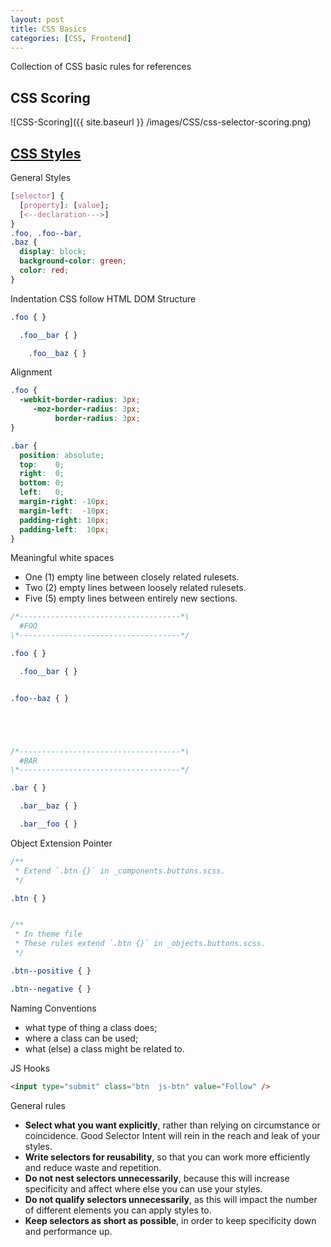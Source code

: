 ```yaml
---
layout: post
title: CSS Basics
categories: [CSS, Frontend]
---
```


Collection of CSS basic rules for references

## CSS Scoring

![CSS-Scoring]({{ site.baseurl }} /images/CSS/css-selector-scoring.png)


## [CSS Styles](https://cssguidelin.es/)

General Styles

```css
[selector] {
  [property]: [value];
  [<--declaration--->]
}
.foo, .foo--bar,
.baz {
  display: block;
  background-color: green;
  color: red;
}
```

Indentation CSS follow HTML DOM Structure

```css
.foo { }

  .foo__bar { }

    .foo__baz { }
```

Alignment

```css
.foo {
  -webkit-border-radius: 3px;
     -moz-border-radius: 3px;
          border-radius: 3px;
}

.bar {
  position: absolute;
  top:    0;
  right:  0;
  bottom: 0;
  left:   0;
  margin-right: -10px;
  margin-left:  -10px;
  padding-right: 10px;
  padding-left:  10px;
}
```

Meaningful white spaces
* One (1) empty line between closely related rulesets.
* Two (2) empty lines between loosely related rulesets.
* Five (5) empty lines between entirely new sections.

```css
/*------------------------------------*\
  #FOO
\*------------------------------------*/

.foo { }

  .foo__bar { }


.foo--baz { }





/*------------------------------------*\
  #BAR
\*------------------------------------*/

.bar { }

  .bar__baz { }

  .bar__foo { }
```

Object Extension Pointer

```css
/**
 * Extend `.btn {}` in _components.buttons.scss.
 */

.btn { }


/**
 * In theme file
 * These rules extend `.btn {}` in _objects.buttons.scss.
 */

.btn--positive { }

.btn--negative { }
```

Naming Conventions
* what type of thing a class does;
* where a class can be used;
* what (else) a class might be related to.

JS Hooks

```html
<input type="submit" class="btn  js-btn" value="Follow" />
```

General rules
* **Select what you want explicitly**, rather than relying on circumstance or coincidence. Good Selector Intent will rein in the reach and leak of your styles.
* **Write selectors for reusability**, so that you can work more efficiently and reduce waste and repetition.
* **Do not nest selectors unnecessarily**, because this will increase specificity and affect where else you can use your styles.
* **Do not qualify selectors unnecessarily**, as this will impact the number of different elements you can apply styles to.
* **Keep selectors as short as possible**, in order to keep specificity down and performance up.
